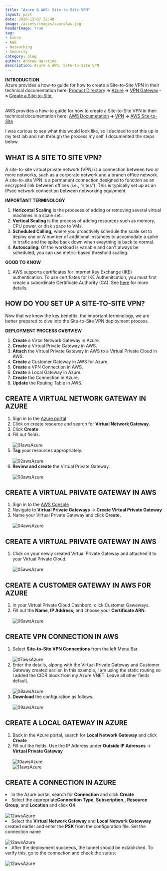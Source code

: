 ```yaml
---
title: "Azure & AWS: Site-to-Site VPN"
layout: post
date: 2020-12-07 22:48
image: /assets/images/azureAws.jpg
headerImage: true
tag:
- Azure
- AWS
- Networking
- Security
category: blog
author: Andrew Haratine
description: Azure & AWS: Site-to-Site VPN
---
```



<b>INTRODUCTION</b>
<br>Azure provides a how-to guide for how to create a Site-to-Site VPN in their technical documentation here: 
<a href="https://docs.microsoft.com/en-us/documentation/">Product Directory</a><b> -> </b><a href="https://docs.microsoft.com/en-us/azure/?product=featured">Azure</a><b> -> </b><a href="https://docs.microsoft.com/en-us/azure/virtual-machines/windows/tutorial-manage-vm">VPN Gateway</a><b> -> </b><a href="https://docs.microsoft.com/en-us/azure/vpn-gateway/">Create a Site-to-Site.</a> 

<br>AWS provides a how-to guide for how to create a Site-to-Site VPN in their technical documentation here: 
<a href="https://docs.aws.amazon.com/">AWS Documetation</a><b> -> </b><a href="https://docs.aws.amazon.com/vpn/?id=docs_gateway">VPN</a><b> -> </b><a href="https://docs.aws.amazon.com/vpn/latest/s2svpn/VPC_VPN.html">AWS Site-to-Site</a>

I was curious to see what this would look like, so I decided to set this up in my test lab and run through the process my self. I documented the steps below.


<h2>WHAT IS A SITE TO SITE VPN?</h2>
A site-to-site virtual private network (VPN) is a connection between two or more networks, such as a corporate network and a branch office network. A site-to-site VPN is a permanent connection designed to function as an encrypted link between offices (i.e., “sites”). This is typically set up as an IPsec network connection between networking equipment.

<b>IMPORTANT TERMINOLOGY</b>
<ol start="1">
<li><b>Horizontal Scaling</b> is the proceess of adding or removing several virtual machines in a scale set.</li>
<li><b>Vertical Scaling</b> is the process of adding resources such as memory, CPU power, or disk space to VMs.</li>
<li><b>Scheduled Calling,</b> where you proactively schedule the scale set to deploy one or <i>N</i> number of additional instances to accomodate a spike in trrafic and the spike back down when eveything is back to normal.</li>
<li><b>Autoscaling:</b> Of the workload is variable and can't always be scheduled, you can use metric-based threshold scaling.</li>
</ol>


<b>GOOD TO KNOW</b>
<ol start="1">
<li>AWS supports certificates for Internet Key Exchange (IKE) authentication. To use certifiates for IKE Authenitcation, you must first create a subordinate Certificate Authority (CA). See <a href="https://aws.amazon.com/about-aws/whats-new/2019/08/aws-site-to-site-vpn-now-supports-certificate-authentication/">here</a> for more details.</li>
</ol>


<h2>HOW DO YOU SET UP A SITE-TO-SITE VPN?</h2>

Now that we know the key benefits, the important terminology, we are better prepared to dive into the Site-to-Site VPN deployment process.

<b>DEPLOYMENT PROCESS OVERVIEW</b>
<ol start="1">
<li><b>Create</b> a Virtal Network Gateway in Azure.</li>
<li><b>Create</b> a Virtual Private Gateway in AWS.</li>
<li><b>Attach</b> the Virtual Private Gateway in AWS to a Virtual Private Cloud in AWS.</li>
<li><b>Create</b> a Customer Gateway in AWS for Azure.</li>
<li><b>Create</b> a VPN Connection in AWS.</li>
<li><b>Create</b> a Local Gateway in Azure.</li>
<li><b>Create</b> the Connection in Azure.</li>
<li><b>Update</b> the Routing Table in AWS.</li>
</ol>


<h2>CREATE A VIRTUAL NETWORK GATEWAY IN AZURE</h2>
<ol start="1">
<li>Sign in to the <a href="https://portal.azure.com/">Azure portal</a></li>
<li>Click on create resource and search for <b>Virtual Network Gateway.</b></li>
<li>Click <b>Create</b></li>
<li>Fill out fields.</i></li>
<br><img src="/assets/images/01awsAzure.jpeg" alt="01awsAzure">

<li><b>Tag</b> your resources appropriately.</li>
<br><img src="/assets/images/02awsAzure.jpeg" alt="02awsAzure">

<li><b>Review and create</b> the Virtual Private Gateway.</li>
<br><img src="/assets/images/03awsAzure.jpeg" alt="03awsAzure">
</ol>


<h2>CREATE A VIRTUAL PRIVATE GATEWAY IN AWS</h2>
<ol start="1">
<li>Sign in to the <a href="https://aws.amazon.com/console/">AWS Console</a></li>
<li>Navigate to <b>Virtual Private Gateways</b> -> <b> Create Virtual Private Gateway</b></li>
<li>Name your Virtual Private Gateway and click <b>Create.</b></li>
<br><img src="/assets/images/04awsAzure.jpeg" alt="04awsAzure">
</ol>


<h2>CREATE A VIRTUAL PRIVATE GATEWAY IN AWS</h2>
<ol start="1">
<li>Click on your newly created Virtual Private Gateway and attached it to your Virtual Private Cloud.</li>
<br><img src="/assets/images/05awsAzure.jpeg" alt="05awsAzure">
</ol>

<h2>CREATE A CUSTOMER GATEWAY IN AWS FOR AZURE</h2>
<ol start="1">
<li>In your Virtual Private Cloud Dashbord, click Customer Gaweways.</li>
<li>Fill out the <b>Name</b>, <b>IP Address</b>, and choose your <b>Certificate ARN</b>.</li>
<br><img src="/assets/images/06awsAzure.jpeg" alt="06awsAzure">
</ol>

<h2>CREATE VPN CONNECTION IN AWS</h2>
<ol start="1">
<li>Select <b>Site-to-Site VPN Connections</b> from the left Menu Bar.</li>
<br><img src="/assets/images/07awsAzure.jpeg" alt="07awsAzure">
<li>Enter the details, alpong with the Virtual Private Gateway and Customer Gateway created earlier. In this example, I am using the static routing so I added the CIDR block from my Azure VNET. Leave all other fields default.</li>
<br><img src="/assets/images/08awsAzure.jpeg" alt="08awsAzure">

<li><b>Download</b> the configuration as follows:</li>
<br><img src="/assets/images/09awsAzure.jpeg" alt="09awsAzure">
</ol>

<h2>CREATE A LOCAL GATEWAY IN AZURE</h2>
<ol start="1">
<li>Back in the Azure portal, search for <b>Local Network Gateway</b> and click <b>Create</b></li>
<li>Fill out the fields. Use the IP Address under <b>Outside IP Adresses</b> -> <b>Virtual Private Gateway</b></li>
<br><img src="/assets/images/10awsAzure.jpeg" alt="10awsAzure">
<br><img src="/assets/images/11awsAzure.jpeg" alt="11awsAzure">
</ol>

<h2>CREATE A CONNECTION IN AZURE</h2>
<li>In the Azure portal, search for <b>Connection</b> and click <b>Create</b></li></li>
<li>Select the appropriate<b>Connection Type</b>, <b>Subscription,</b>, <b>Resource Group</b>, and <b>Location</b> and click <b>OK</b></li>
<br><img src="/assets/images/12awsAzure.jpeg" alt="12awsAzure">
<li>Select the <b>Virtual Network Gateway</b> and <b>Local Network Gatewway</b> created earlier and enter the <b>PSK</b> from the configuration file. Set the connection name</li>
<br><img src="/assets/images/13awsAzure.jpeg" alt="13awsAzure">
<li>After the deployment succeeds, the tunnel should be established. To verify this, go to the connection and check the status:</li>
<br><img src="/assets/images/12awsAzure.jpeg" alt="12awsAzure">
</ol>
